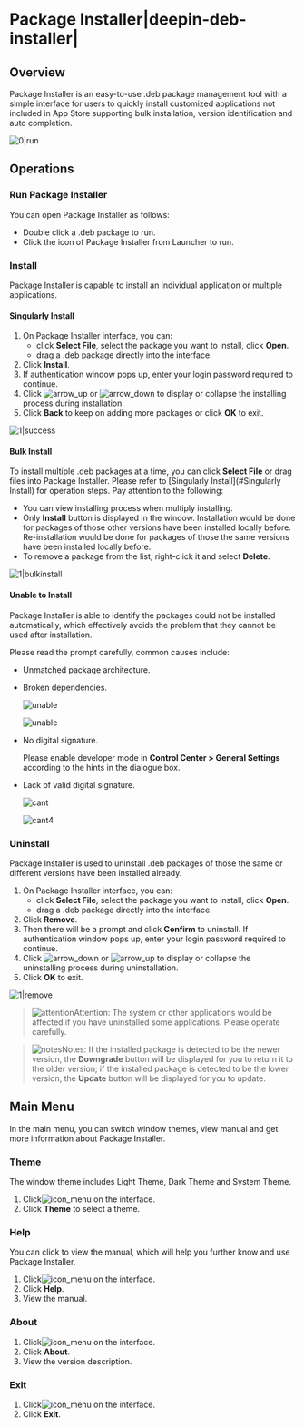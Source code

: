 # Package Installer|deepin-deb-installer|

## Overview

Package Installer is an easy-to-use .deb package management tool with a simple interface for users to quickly install customized applications not included in App Store supporting bulk installation, version identification and auto completion.  

![0|run](fig/run.png)


## Operations

### Run Package Installer

You can open Package Installer as follows:

- Double click a .deb package to run.
- Click the icon of Package Installer from Launcher to run. 

### Install

Package Installer is capable to install an individual application or multiple applications.

#### Singularly Install

1. On Package Installer interface, you can:
   - click **Select File**, select the package you want to install, click **Open**. 
   - drag a .deb package directly into the interface.
3. Click **Install**.
4. If authentication window pops up, enter your login password required to continue.
5. Click ![arrow_up](../common/down.svg) or ![arrow_down](../common/up.svg) to display or collapse the installing process during installation.
6. Click **Back** to keep on adding more packages or click **OK** to exit.

![1|success](fig/success.png)

#### Bulk Install

To install multiple .deb packages at a time, you can click **Select File** or drag files into Package Installer. Please refer to [Singularly Install](#Singularly Install) for operation steps. Pay attention to the following:

- You can view installing process when multiply installing.
- Only **Install** button is displayed in the window. Installation would be done for packages of those other versions have been installed locally before. Re-installation would be done for packages of those the same versions have been installed locally before.
- To remove a package from the list, right-click it and select **Delete**. 

![1|bulkinstall](fig/bulkinstall.png)

#### Unable to Install

Package Installer is able to identify the packages could not be installed automatically, which effectively avoids the problem that they cannot be used after installation.

Please read the prompt carefully, common causes include: 

- Unmatched package architecture.
- Broken dependencies.

   ![unable](fig/unable1.png) 

   ![unable](fig/unable.png)

- No digital signature. 
  
   Please enable developer mode in **Control Center > General Settings** according to the hints in the dialogue box.

- Lack of valid digital signature.

   ![cant](fig/cant3.png) 
   
   ![cant4](fig/cant4.png)

### Uninstall

Package Installer is used to uninstall .deb packages of those the same or different versions have been installed already. 

1. On Package Installer interface, you can:
   - click **Select File**, select the package you want to install, click **Open**. 
   - drag a .deb package directly into the interface.
2. Click **Remove**.
3. Then there will be a prompt and click **Confirm** to uninstall. If authentication window pops up, enter your login password required to continue.
4. Click ![arrow_down](../common/down.svg) or ![arrow_up](../common/up.svg) to display or collapse the uninstalling process during uninstallation.
5. Click **OK** to exit.

![1|remove](fig/remove.png)

> ![attention](../common/attention.svg)Attention: The system or other applications would be affected if you have uninstalled some applications. Please operate carefully. 

> ![notes](../common/notes.svg)Notes: If the installed package is detected to be the newer version, the **Downgrade** button will be displayed for you to return it to the older version; if the installed package is detected to be the lower version, the **Update** button will be displayed for you to update.



## Main Menu

In the main menu, you can switch window themes, view manual and get more information about Package Installer.

### Theme

The window theme includes Light Theme, Dark Theme and System Theme.

1.   Click![icon_menu](../common/icon_menu.svg) on the interface.
2.   Click **Theme** to select a theme.

### Help

You can click to view the manual, which will help you further know and use Package Installer.

1. Click![icon_menu](../common/icon_menu.svg) on the interface.
2. Click **Help**.
3. View the manual.

### About

1. Click![icon_menu](../common/icon_menu.svg) on the interface.
2. Click **About**.
3. View the version description.

### Exit

1. Click![icon_menu](../common/icon_menu.svg) on the interface.
2. Click **Exit**.
